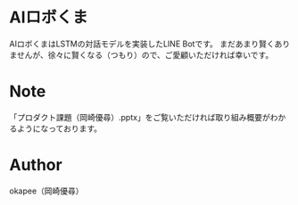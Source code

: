 # AIロボくま

AIロボくまはLSTMの対話モデルを実装したLINE Botです。
まだあまり賢くありませんが、徐々に賢くなる（つもり）ので、ご愛顧いただければ幸いです。

# Note

「プロダクト課題（岡崎優尋）.pptx」をご覧いただければ取り組み概要がわかるようになっております。

# Author

okapee（岡崎優尋）
